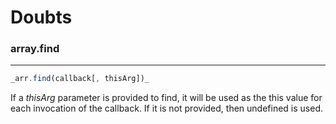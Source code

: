 # Doubts

### array.find
___

```javascript
_arr.find(callback[, thisArg])_
```

If a _thisArg_ parameter is provided to find, it will be used as the this value for each invocation of the callback. If it is not provided, then undefined is used.
